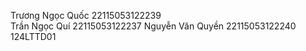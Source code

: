 Trương Ngọc Quốc 22115053122239  
Trần Ngọc Quí    22115053122237
Nguyễn Văn Quyền 22115053122240
124LTTD01
